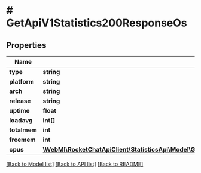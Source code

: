 # # GetApiV1Statistics200ResponseOs

## Properties

Name | Type | Description | Notes
------------ | ------------- | ------------- | -------------
**type** | **string** |  | [optional]
**platform** | **string** |  | [optional]
**arch** | **string** |  | [optional]
**release** | **string** |  | [optional]
**uptime** | **float** |  | [optional]
**loadavg** | **int[]** |  | [optional]
**totalmem** | **int** |  | [optional]
**freemem** | **int** |  | [optional]
**cpus** | [**\WebMI\RocketChatApiClient\StatisticsApi\Model\GetApiV1StatisticsList200ResponseStatisticsInnerOsCpusInner[]**](GetApiV1StatisticsList200ResponseStatisticsInnerOsCpusInner.md) |  | [optional]

[[Back to Model list]](../../README.md#models) [[Back to API list]](../../README.md#endpoints) [[Back to README]](../../README.md)
